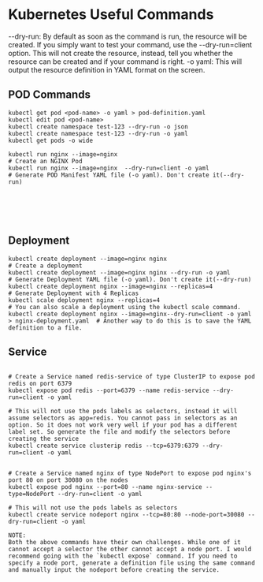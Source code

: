 # Kubernetes Useful Commands


--dry-run: By default as soon as the command is run, the resource will be created. If you simply want to test your command, use the --dry-run=client option. This will not create the resource, instead, tell you whether the resource can be created and if your command is right.
-o yaml: This will output the resource definition in YAML format on the screen.

## POD Commands
```
kubectl get pod <pod-name> -o yaml > pod-definition.yaml
kubectl edit pod <pod-name>
kubectl create namespace test-123 --dry-run -o json
kubectl create namespace test-123 --dry-run -o yaml
kubectl get pods -o wide

kubectl run nginx --image=nginx                                         # Create an NGINX Pod
kubectl run nginx --image=nginx  --dry-run=client -o yaml               # Generate POD Manifest YAML file (-o yaml). Don't create it(--dry-run)






```

## Deployment
```
kubectl create deployment --image=nginx nginx                           # Create a deployment
kubectl create deployment --image=nginx nginx --dry-run -o yaml         # Generate Deployment YAML file (-o yaml). Don't create it(--dry-run)
kubectl create deployment nginx --image=nginx --replicas=4              # Generate Deployment with 4 Replicas
kubectl scale deployment nginx --replicas=4                             # You can also scale a deployment using the kubectl scale command.
kubectl create deployment nginx --image=nginx--dry-run=client -o yaml > nginx-deployment.yaml  # Another way to do this is to save the YAML definition to a file.

```

## Service
```

# Create a Service named redis-service of type ClusterIP to expose pod redis on port 6379
kubectl expose pod redis --port=6379 --name redis-service --dry-run=client -o yaml

# This will not use the pods labels as selectors, instead it will assume selectors as app=redis. You cannot pass in selectors as an option. So it does not work very well if your pod has a different label set. So generate the file and modify the selectors before creating the service
kubectl create service clusterip redis --tcp=6379:6379 --dry-run=client -o yaml


# Create a Service named nginx of type NodePort to expose pod nginx's port 80 on port 30080 on the nodes
kubectl expose pod nginx --port=80 --name nginx-service --type=NodePort --dry-run=client -o yaml

# This will not use the pods labels as selectors
kubectl create service nodeport nginx --tcp=80:80 --node-port=30080 --dry-run=client -o yaml

NOTE:
Both the above commands have their own challenges. While one of it cannot accept a selector the other cannot accept a node port. I would recommend going with the `kubectl expose` command. If you need to specify a node port, generate a definition file using the same command and manually input the nodeport before creating the service.

```
